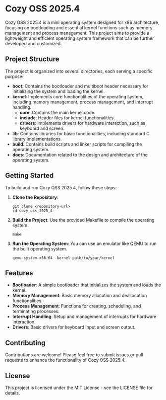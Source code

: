 # Cozy OSS 2025.4

Cozy OSS 2025.4 is a mini operating system designed for x86 architecture, focusing on bootloading and essential kernel functions such as memory management and process management. This project aims to provide a lightweight and efficient operating system framework that can be further developed and customized.

## Project Structure

The project is organized into several directories, each serving a specific purpose:

- **boot**: Contains the bootloader and multiboot header necessary for initializing the system and loading the kernel.
- **kernel**: Implements core functionalities of the operating system, including memory management, process management, and interrupt handling.
  - **core**: Contains the main kernel code.
  - **include**: Header files for kernel functionalities.
  - **drivers**: Implements drivers for hardware interaction, such as keyboard and screen.
- **lib**: Contains libraries for basic functionalities, including standard C library implementations.
- **build**: Contains build scripts and linker scripts for compiling the operating system.
- **docs**: Documentation related to the design and architecture of the operating system.

## Getting Started

To build and run Cozy OSS 2025.4, follow these steps:

1. **Clone the Repository**: 
   ```
   git clone <repository-url>
   cd cozy_oss_2025_4
   ```

2. **Build the Project**: 
   Use the provided Makefile to compile the operating system.
   ```
   make
   ```

3. **Run the Operating System**: 
   You can use an emulator like QEMU to run the built operating system.
   ```
   qemu-system-x86_64 -kernel path/to/your/kernel
   ```

## Features

- **Bootloader**: A simple bootloader that initializes the system and loads the kernel.
- **Memory Management**: Basic memory allocation and deallocation functionalities.
- **Process Management**: Functions for creating, scheduling, and terminating processes.
- **Interrupt Handling**: Setup and management of interrupts for hardware interaction.
- **Drivers**: Basic drivers for keyboard input and screen output.

## Contributing

Contributions are welcome! Please feel free to submit issues or pull requests to enhance the functionality of Cozy OSS 2025.4.

## License

This project is licensed under the MIT License - see the LICENSE file for details.